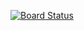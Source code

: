 [![Board Status](https://dev.azure.com/Aplicada1/6e2fe79d-f826-44dc-8340-b8bb3987d7e3/718de277-7447-4938-a0e1-761e279fa8d6/_apis/work/boardbadge/da8f4a3b-f7fa-42a6-844f-c9a617ba7c93)](https://dev.azure.com/Aplicada1/6e2fe79d-f826-44dc-8340-b8bb3987d7e3/_boards/board/t/718de277-7447-4938-a0e1-761e279fa8d6/Microsoft.RequirementCategory)